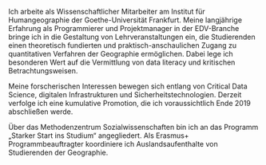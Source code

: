Ich arbeite als Wissenschaftlicher Mitarbeiter am Institut für Humangeographie der Goethe-Universität Frankfurt. Meine langjährige Erfahrung als Programmierer und Projektmanager in der EDV-Branche bringe ich in die Gestaltung von Lehrveranstaltungen ein, die Studierenden einen theoretisch fundierten und praktisch-anschaulichen Zugang zu quantitativen Verfahren der Geographie ermöglichen. Dabei lege ich besonderen Wert auf die Vermittlung von data literacy und kritischen Betrachtungsweisen.

Meine forscherischen Interessen bewegen sich entlang von Critical Data Science, digitalen Infrastrukturen und Sicherheitstechnologien. Derzeit verfolge ich eine kumulative Promotion, die ich voraussichtlich Ende 2019 abschließen werde.

Über das Methodenzentrum Sozialwissenschaften bin ich an das Programm „Starker Start ins Studium“ angegliedert. Als Erasmus+ Programmbeauftragter koordiniere ich Auslandsaufenthalte von Studierenden der Geographie.
